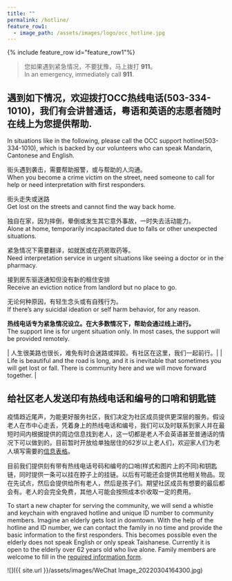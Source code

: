 ```yaml
---
title: ""
permalink: /hotline/
feature_row1:
  - image_path: /assets/images/logo/occ_hotline.jpg
---
```


{% include feature_row id="feature_row1"%}

> 您如果遇到紧急情况，不要犹豫，马上拨打 **911**。  
> In an emergency, immediately call **911**.  

## 遇到如下情况，欢迎拨打OCC热线电话(503-334-1010)，我们有会讲普通话，粤语和英语的志愿者随时在线上为您提供帮助.  
In situations like in the following, please call the OCC support hotline(503-334-1010), which is backed by our volunteers who can speak Mandarin, Cantonese and English.  

街头遇到袭击，需要帮助报警，或与帮助的人沟通。  
When you become a crime victim on the street, need someone to call for help or need interpretation with first responders.  

街头走失或迷路  
Get lost on the streets and cannot find the way back home.  

独自在家，因为摔倒，晕倒或发生其它意外事故，一时失去活动能力。  
Alone at home, temporarily incapacitated due to falls or other unexpected situations.  

紧急情况下需要翻译，如就医或在药房取药等。  
Need interpretation service in urgent situations like seeing a doctor or in the pharmacy.  

接到房东驱逐通知但没有新的租住安排  
Receive an eviction notice from landlord but no place to go.  

无论何种原因，有轻生念头或有自残行为。  
If there’s any suicidal ideation or self harm behavior, for any reason.   

**热线电话专为紧急情况设立。在大多数情况下，帮助会通过线上进行。**  
The support line is for urgent situation only. In most cases, the support will be provided remotely.  

| 人生很美路也很长，难免有时会迷路或摔跤。有社区在这里，我们一起前行。|
| Life is beautiful and the road is long, and it is inevitable that sometimes you will get lost or fall. There is community here and we will move forward together. |

## 给社区老人发送印有热线电话和编号的口哨和钥匙链

疫情趋近尾声，为能更好服务社区，我们决定为社区成员提供更深层的服务。假设老人在市中心走丢，凭着身上的热线电话和编号，我们可以及时联系到家人并在最短时间内根据提供的周边信息找到老人，这一切都是老人不会英语甚至普通话的情况下可以做到的。目前暂时开放给单独居住的62岁以上老人们，欢迎家人们为老人填写需要的[信息表格](https://docs.google.com/forms/d/e/1FAIpQLSeZ0rxnIFec4ophgt0He00ofv6X2Lj6JE5PfgHTfn0pP8fpog/viewform?usp=sf_link)。

目前我们提供刻有带有热线电话号码和编号的口哨(样式和图片上的不同)和钥匙链，同时提供一条可以挂在脖子上的挂链。以后有可能还会提供其他相关物品。现在先试点，然后会提供给所有老人，然后是孩子们。期望社区成员有想要的最后都会有。老人的会完全免费，其他人可能会按照成本价收取一定的费用。

To start a new chapter for serving the community, we will send a whistle and keychain with engraved hotline and unique ID number to community members. Imagine an elderly gets lost in downtown. With the help of the hotline and ID number, we can contact the family in no time and provide the basic information to the first responders. This becomes possible even the elderly does not speak English or only speak Taishanese. Currently it is open to the elderly over 62 years old who live alone. Family members are welcome to fill in the [required information form](https://docs.google.com/forms/d/e/1FAIpQLSeZ0rxnIFec4ophgt0He00ofv6X2Lj6JE5PfgHTfn0pP8fpog/viewform?usp=sf_link).

![]({{ site.url }}/assets/images/WeChat Image_20220304164300.jpg)
